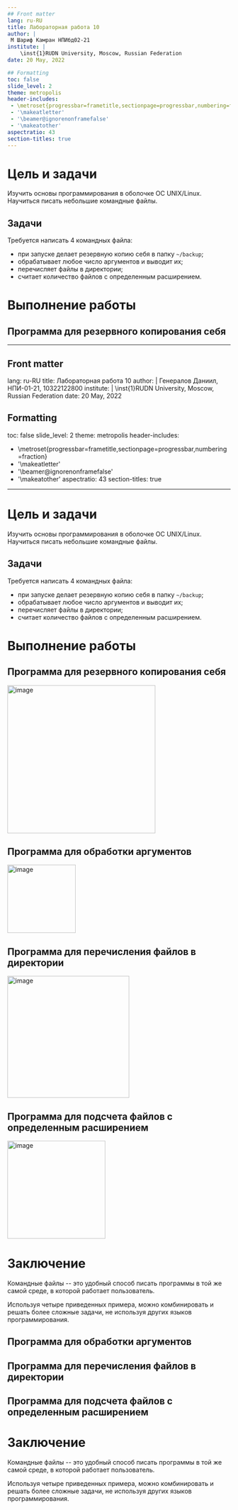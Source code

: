 ```yaml
---
## Front matter
lang: ru-RU
title: Лабораторная работа 10
author: |
 М Шариф Камран НПИбд02-21
institute: |
	\inst{1}RUDN University, Moscow, Russian Federation
date: 20 May, 2022

## Formatting
toc: false
slide_level: 2
theme: metropolis
header-includes: 
 - \metroset{progressbar=frametitle,sectionpage=progressbar,numbering=fraction}
 - '\makeatletter'
 - '\beamer@ignorenonframefalse'
 - '\makeatother'
aspectratio: 43
section-titles: true
---
```


# Цель и задачи

Изучить основы программирования в оболочке ОС UNIX/Linux. Научиться писать небольшие командные файлы.

## Задачи

Требуется написать 4 командных файла:

- при запуске делает резервную копию себя в папку `~/backup`;
- обрабатывает любое число аргументов и выводит их;
- перечисляет файлы в директории;
- считает количество файлов с определенным расширением.

# Выполнение работы

## Программа для резервного копирования себя
---
## Front matter
lang: ru-RU
title: Лабораторная работа 10
author: |
  Генералов Даниил, НПИ-01-21, 10322122800
institute: |
	\inst{1}RUDN University, Moscow, Russian Federation
date: 20 May, 2022

## Formatting
toc: false
slide_level: 2
theme: metropolis
header-includes: 
 - \metroset{progressbar=frametitle,sectionpage=progressbar,numbering=fraction}
 - '\makeatletter'
 - '\beamer@ignorenonframefalse'
 - '\makeatother'
aspectratio: 43
section-titles: true
---

# Цель и задачи

Изучить основы программирования в оболочке ОС UNIX/Linux. Научиться писать небольшие командные файлы.

## Задачи

Требуется написать 4 командных файла:

- при запуске делает резервную копию себя в папку `~/backup`;
- обрабатывает любое число аргументов и выводит их;
- перечисляет файлы в директории;
- считает количество файлов с определенным расширением.

# Выполнение работы

## Программа для резервного копирования себя

<img width="334" alt="image" src="https://user-images.githubusercontent.com/103488170/169655232-b6181f3e-c772-419d-b014-60363b40afa7.png">


## Программа для обработки аргументов

<img width="154" alt="image" src="https://user-images.githubusercontent.com/103488170/169655212-0cb2a661-5ba8-4232-85a0-de5781b7e0a1.png">


## Программа для перечисления файлов в директории

<img width="275" alt="image" src="https://user-images.githubusercontent.com/103488170/169655286-016b1953-221f-4d65-9041-8f91bc774073.png">



## Программа для подсчета файлов с определенным расширением

<img width="221" alt="image" src="https://user-images.githubusercontent.com/103488170/169655351-cb63e08a-439c-4dda-a7b9-c0332ae69491.png">


# Заключение

Командные файлы -- это удобный способ писать программы в той же самой среде, в которой работает пользователь.

Используя четыре приведенных примера, можно комбинировать и решать более сложные задачи, не используя других языков программирования.


## Программа для обработки аргументов



## Программа для перечисления файлов в директории




## Программа для подсчета файлов с определенным расширением



# Заключение

Командные файлы -- это удобный способ писать программы в той же самой среде, в которой работает пользователь.

Используя четыре приведенных примера, можно комбинировать и решать более сложные задачи, не используя других языков программирования.
